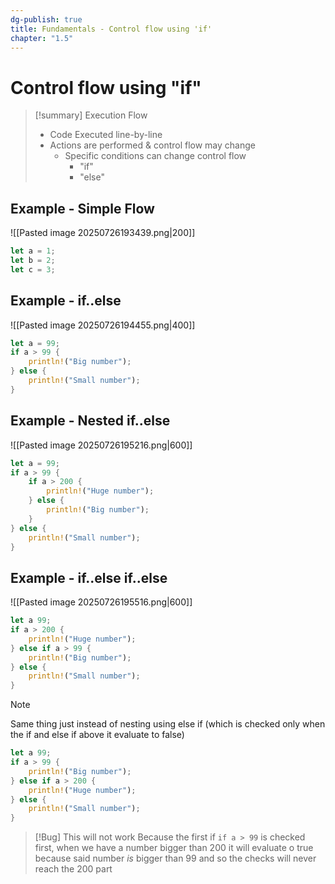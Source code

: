 ```yaml
---
dg-publish: true
title: Fundamentals - Control flow using 'if'
chapter: "1.5"
---
```

# Control flow using "if"
> [!summary] Execution Flow
> - Code Executed line-by-line
> - Actions are performed & control flow may change
> 	- Specific conditions can change control flow
> 		- "if"
> 		- "else"

## Example - Simple Flow
![[Pasted image 20250726193439.png|200]]
```rust
let a = 1;
let b = 2;
let c = 3;
```
 ## Example - if..else
 ![[Pasted image 20250726194455.png|400]]
```rust
let a = 99;
if a > 99 {
	println!("Big number");
} else {
	println!("Small number");
}
```

## Example - Nested if..else
![[Pasted image 20250726195216.png|600]]

```rust
let a = 99;
if a > 99 {
	if a > 200 {
		println!("Huge number");
	} else {
		println!("Big number");
	}
} else {
	println!("Small number");
}
```
## Example - if..else if..else
![[Pasted image 20250726195516.png|600]]

```rust
let a 99;
if a > 200 {
	println!("Huge number");
} else if a > 99 {
	println!("Big number");
} else {
	println!("Small number");
}
```
> [!note]
> Same thing just instead of nesting using else if (which is checked only when the if and else if above it evaluate to false)

```rust
let a 99;
if a > 99 {
	println!("Big number");
} else if a > 200 {
	println!("Huge number");
} else {
	println!("Small number");
}
```
> [!Bug] This will not work
> Because the first if `if a > 99` is checked first, when we have a number bigger than 200 it will evaluate o true because said number *is* bigger than 99 and so the checks will never reach the 200 part